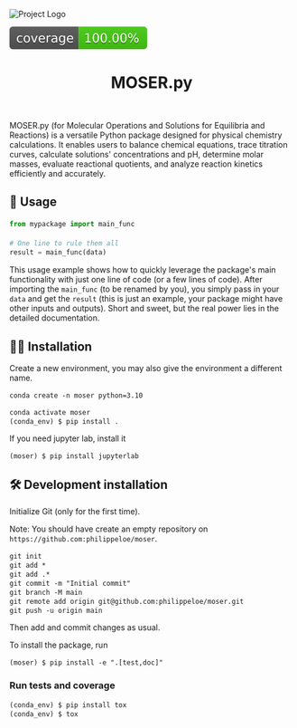 ![Project Logo](assets/banner2.png)

![Coverage Status](assets/coverage-badge.svg)

<h1 align="center">
MOSER.py
</h1>

<br>

MOSER.py (for Molecular Operations and Solutions for Equilibria and Reactions) is a versatile Python package designed for physical chemistry calculations. It enables users to balance chemical equations, trace titration curves, calculate solutions' concentrations and pH, determine molar masses, evaluate reactional quotients, and analyze reaction kinetics efficiently and accurately.

## 🔬 Usage

```python
from mypackage import main_func

# One line to rule them all
result = main_func(data)
```

This usage example shows how to quickly leverage the package's main functionality with just one line of code (or a few lines of code). 
After importing the `main_func` (to be renamed by you), you simply pass in your `data` and get the `result` (this is just an example, your package might have other inputs and outputs). 
Short and sweet, but the real power lies in the detailed documentation.

## 👩‍💻 Installation

Create a new environment, you may also give the environment a different name. 

```
conda create -n moser python=3.10 
```

```
conda activate moser
(conda_env) $ pip install .
```

If you need jupyter lab, install it 

```
(moser) $ pip install jupyterlab
```


## 🛠️ Development installation

Initialize Git (only for the first time). 

Note: You should have create an empty repository on `https://github.com:philippeloe/moser`.

```
git init
git add * 
git add .*
git commit -m "Initial commit" 
git branch -M main
git remote add origin git@github.com:philippeloe/moser.git 
git push -u origin main
```

Then add and commit changes as usual. 

To install the package, run

```
(moser) $ pip install -e ".[test,doc]"
```

### Run tests and coverage

```
(conda_env) $ pip install tox
(conda_env) $ tox
```



